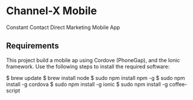 Channel-X Mobile
===============

Constant Contact Direct Marketing Mobile App

## Requirements

This project build a mobile ap using Cordove (PhoneGap), and the Ionic framework.
Use the following steps to install the required software:
  
   $ brew update
   $ brew install node
   $ sudo npm install npm -g
   $ sudo npm install -g cordova
   $ sudo npm install -g ionic
   $ sudo npm install -g coffee-script
   


